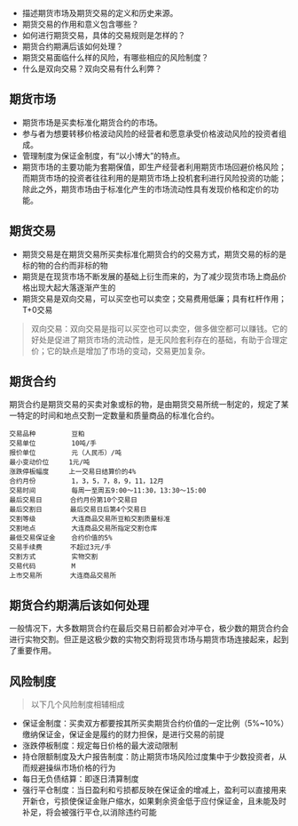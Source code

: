 
- 描述期货市场及期货交易的定义和历史来源。
- 期货交易的作用和意义包含哪些？
- 如何进行期货交易，具体的交易规则是怎样的？
- 期货合约期满后该如何处理？
- 期货交易面临什么样的风险，有哪些相应的风险制度？
- 什么是双向交易？双向交易有什么利弊？

## 期货市场 ##

- 期货市场是买卖标准化期货合约的市场。
- 参与者为想要转移价格波动风险的经营者和愿意承受价格波动风险的投资者组成。
- 管理制度为保证金制度，有“以小博大”的特点。
- 期货市场的主要功能为套期保值，即生产经营者利用期货市场回避价格风险；而期货市场的投资者往往利用的是期货市场上投机套利进行风险投资的功能；除此之外，期货市场由于标准化产生的市场流动性具有发现价格和定价的功能。

## 期货交易 ##
- 期货交易是在期货交易所买卖标准化期货合约的交易方式，期货交易的标的是标的物的合约而非标的物
- 期货是在现货市场不断发展的基础上衍生而来的，为了减少现货市场上商品价格出现大起大落逐渐产生的
- 期货交易是双向交易，可以买空也可以卖空；交易费用低廉；具有杠杆作用；T+0交易
> 双向交易：双向交易是指可以买空也可以卖空，做多做空都可以赚钱。它的好处是促进了期货市场的流动性，是无风险套利存在的基础，有助于合理定价；它的缺点是增加了市场的变动，交易更加复杂。
## 期货合约 ##
期货合约是期货交易的买卖对象或标的物，是由期货交易所统一制定的，规定了某一特定的时间和地点交割一定数量和质量商品的标准化合约。
   

    交易品种	     豆粕
    交易单位	     10吨/手
    报价单位	     元（人民币）/吨
    最小变动价位	   1元/吨
    涨跌停板幅度	   上一交易日结算价的4%
    合约月份	     1，3，5，7，8，9，11，12月
    交易时间	     每周一至周五9:00～11:30，13:30～15:00
    最后交易日	    合约月份第10个交易日
    最后交割日	    最后交易日后第4个交易日
    交割等级	     大连商品交易所豆粕交割质量标准
    交割地点	     大连商品交易所指定交割仓库
    最低交易保证金	   合约价值的5%
    交易手续费	    不超过3元/手
    交割方式      	 实物交割
    交易代码     	 M
    上市交易所	    大连商品交易所

## 期货合约期满后该如何处理 ##
一般情况下，大多数期货合约在最后交易日前都会对冲平仓，极少数的期货合约会进行实物交割。但正是这极少数的实物交割将现货市场与期货市场连接起来，起到了重要作用。
## 风险制度 ##

> 以下几个风险制度相辅相成

- 保证金制度：买卖双方都要按其所买卖期货合约价值的一定比例（5%~10%）缴纳保证金，保证金是履约的财力担保，是进行交易的前提
- 涨跌停板制度：规定每日价格的最大波动限制
- 持仓限额制度及大户报告制度：防止期货市场风险过度集中于少数投资者，从而规避操纵市场价格的行为
- 每日无负债结算：即逐日清算制度
- 强行平仓制度：当日盈利和亏损都反映在保证金的增减上，盈利可以直接用来开新仓，亏损使保证金账户缩水，如果剩余资金低于应付保证金，且未能及时补足，将会被强行平仓,以消除违约可能



